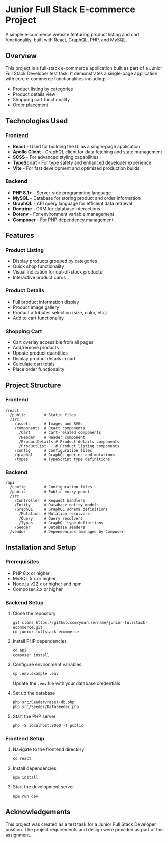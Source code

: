# Junior Full Stack E-commerce Project

A simple e-commerce website featuring product listing and cart functionality, built with React, GraphQL, PHP, and MySQL.

## Overview

This project is a full-stack e-commerce application built as part of a Junior Full Stack Developer test task. It demonstrates a single-page application with core e-commerce functionalities including:

- Product listing by categories
- Product details view
- Shopping cart functionality
- Order placement

## Technologies Used

### Frontend
- **React** - Used for building the UI as a single-page application
- **Apollo Client** - GraphQL client for data fetching and state management
- **SCSS** - For advanced styling capabilities
- **TypeScript** - For type safety and enhanced developer experience
- **Vite** - For fast development and optimized production builds

### Backend
- **PHP 8.1+** - Server-side programming language
- **MySQL** - Database for storing product and order information
- **GraphQL** - API query language for efficient data retrieval
- **Doctrine** - ORM for database interactions
- **Dotenv** - For environment variable management
- **Composer** - For PHP dependency management

## Features

### Product Listing
- Display products grouped by categories
- Quick shop functionality
- Visual indication for out-of-stock products
- Interactive product cards

### Product Details
- Full product information display
- Product image gallery
- Product attributes selection (size, color, etc.)
- Add to cart functionality

### Shopping Cart
- Cart overlay accessible from all pages
- Add/remove products
- Update product quantities
- Display product details in cart
- Calculate cart totals
- Place order functionality

## Project Structure

### Frontend
```
/react
  /public        # Static files
  /src
    /assets      # Images and SVGs
    /components  # React components
      /Cart      # Cart-related components
      /Header    # Header component
      /ProductDetails # Product details components
      /ProductList    # Product listing components
    /config      # Configuration files
    /graphql     # GraphQL queries and mutations
    /types       # TypeScript type definitions
```

### Backend
```
/api
  /config        # Configuration files
  /public        # Public entry point
  /src
    /Controller  # Request handlers
    /Entity      # Database entity models
    /GraphQL     # GraphQL schema definitions
      /Mutation  # Mutation resolvers
      /Query     # Query resolvers
      /Types     # GraphQL type definitions
    /Seeder      # Database seeders
  /vendor        # Dependencies (managed by Composer)
```

## Installation and Setup

### Prerequisites
- PHP 8.x or higher
- MySQL 5.x or higher
- Node.js v22.x or higher and npm
- Composer 2.x or higher

### Backend Setup
1. Clone the repository
   ```
   git clone https://github.com/yourusername/junior-fullstack-ecommerce.git
   cd junior-fullstack-ecommerce
   ```

2. Install PHP dependencies
   ```
   cd api
   composer install
   ```

3. Configure environment variables
   ```
   cp .env.example .env
   ```
   Update the `.env` file with your database credentials

4. Set up the database
   ```
   php src/Seeder/reset-db.php
   php src/Seeder/DataSeeder.php
   ```

5. Start the PHP server
   ```
   php -S localhost:8000 -t public
   ```

### Frontend Setup
1. Navigate to the frontend directory
   ```
   cd react
   ```

2. Install dependencies
   ```
   npm install
   ```

3. Start the development server
   ```
   npm run dev
   ```

## Acknowledgements

This project was created as a test task for a Junior Full Stack Developer position. The project requirements and design were provided as part of the assignment.
